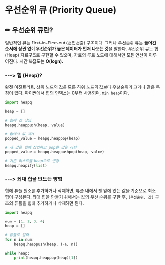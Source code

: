 # 우선순위 큐 (Priority Queue)



## ✏  우선순위 큐란?

일반적인 큐는 First-in-First-out (선입선출) 구조이다. 그러나 우선순위 큐는 **들어간 순서에 상관 없이 우선순위가 높은 데이터가 먼저 나오는 것**을 말한다. 우선순위 큐는 힙(Heap) 자료구조로 구현할 수 있으며, 자료의 루트 노드에 대해서만 모든 연산이 이루어진다. 시간 복잡도는 **O(logn).**

### ---> 힙 (Heap)?

완전 이진트리로, 상위 노드의 값은 모든 하위 노드의 값보다 우선순위가 크거나 같은 특징이 있다. 파이썬에서 힙의 인덱스는 0부터 사용되며, `Min heap`이다.

```python
import heapq

heap = []

# 힙에 값 삽입
heapq.heappush(heap, value)

# 힙에서 값 제거
popped_value = heapq.heappop(heap)

# 새 값을 힙에 삽입하고 pop한 값을 리턴
popped_value = heapq.heappushpop(heap, value)

# 기존 리스트를 heap으로 변경
heapq.heapify(list)
```



### ---> 최대 힙을 만드는 방법

힙에 튜플 원소를 추가하거나 삭제하면, 튜플 내에서 맨 앞에 있는 값을 기준으로 최소 힙이 구성된다. 최대 힙을 만들기 위해서는 값의 우선 순위를 구한 후, `(우선순위, 값)` 구조의 튜플을 힙에 추가하거나 삭제하면 된다.

```python
import heapq

num = [1, 2, 3, 4]
heap = []

# 튜플로 입력
for n in num:
	heapq.heappush(heap, (-n, n))

while heap:
	print(heapq.heappop(heap)[1])
```

